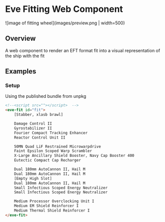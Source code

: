 # Eve Fitting Web Component

![image of fitting wheel](images/preview.png | width=500)

## Overview
A web component to render an EFT format fit into a visual
representation of the ship with the fit

## Examples

### Setup
Using the published bundle from unpkg
```html
<!--<script src=""></script>  -->
<eve-fit id="fit">
    [Stabber, xlasb brawl]

    Damage Control II
    Gyrostabilizer II
    Fourier Compact Tracking Enhancer
    Reactor Control Unit II

    50MN Quad LiF Restrained Microwarpdrive
    Faint Epsilon Scoped Warp Scrambler
    X-Large Ancillary Shield Booster, Navy Cap Booster 400
    Eutectic Compact Cap Recharger

    Dual 180mm AutoCannon II, Hail M
    Dual 180mm AutoCannon II, Hail M
    [Empty High Slot]
    Dual 180mm AutoCannon II, Hail M
    Small Infectious Scoped Energy Neutralizer
    Small Infectious Scoped Energy Neutralizer

    Medium Processor Overclocking Unit I
    Medium EM Shield Reinforcer I
    Medium Thermal Shield Reinforcer I
</eve-fit>
```
